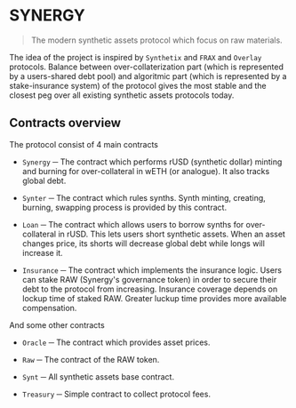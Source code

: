 # SYNERGY

> The modern synthetic assets protocol which focus on raw materials.

The idea of the project is inspired by `Synthetix` and `FRAX` and `Overlay` protocols. Balance between over-collaterization part (which is represented by a users-shared debt pool) and algoritmic part (which is represented by a stake-insurance system) of the protocol gives the most stable and the closest peg over all existing synthetic assets protocols today.

## Contracts overview

The protocol consist of 4 main contracts

-   `Synergy` ─ The contract which performs rUSD (synthetic dollar) minting and burning for over-collateral in wETH (or analogue). It also tracks global debt.

-   `Synter` ─ The contract which rules synths. Synth minting, creating, burning, swapping process is provided by this contract.

-   `Loan` ─ The contract which allows users to borrow synths for over-collateral in rUSD. This lets users short synthetic assets. When an asset changes price, its shorts will decrease global debt while longs will increase it.

-   `Insurance` ─ The contract which implements the insurance logic. Users can stake RAW (Synergy's governance token) in order to secure their debt to the protocol from increasing. Insurance coverage depends on lockup time of staked RAW. Greater luckup time provides more available compensation.

And some other contracts

-   `Oracle` ─ The contract which provides asset prices.

-   `Raw` ─ The contract of the RAW token.

-   `Synt` ─ All synthetic assets base contract.

-   `Treasury` ─ Simple contract to collect protocol fees.

